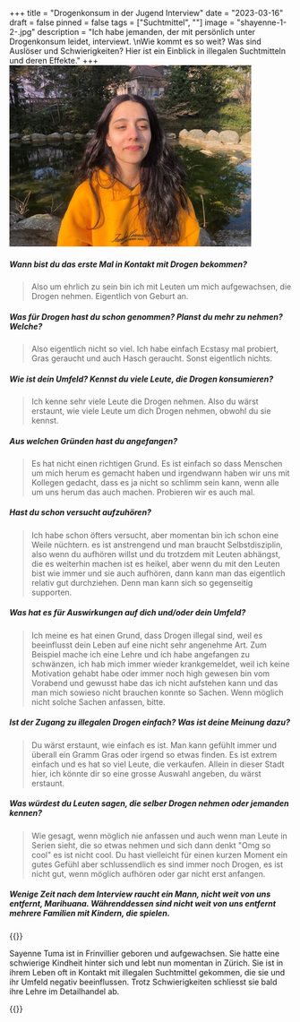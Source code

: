 +++
title = "Drogenkonsum in der Jugend Interview"
date = "2023-03-16"
draft = false
pinned = false
tags = ["Suchtmittel", ""]
image = "shayenne-1-2-.jpg"
description = "Ich habe jemanden, der mit persönlich unter Drogenkonsum leidet, interviewt. \nWie kommt es so weit? Was sind Auslöser und Schwierigkeiten? Hier ist ein Einblick in illegalen Suchtmitteln und deren Effekte."
+++
![Interview Shayenne Tuma im Stadtpark Biel 02.03.2023](shayenne-1-2-.jpg)

##### Wann bist du das erste Mal in Kontakt mit Drogen bekommen?

> Also um ehrlich zu sein bin ich mit Leuten um mich aufgewachsen, die Drogen nehmen. Eigentlich von Geburt an.

##### Was für Drogen hast du schon genommen? Planst du mehr zu nehmen? Welche?

> Also eigentlich nicht so viel. Ich habe einfach Ecstasy mal probiert, Gras geraucht und auch Hasch geraucht. Sonst eigentlich nichts.

##### Wie ist dein Umfeld? Kennst du viele Leute, die Drogen konsumieren?

> Ich kenne sehr viele Leute die Drogen nehmen. Also du wärst erstaunt, wie viele Leute um dich Drogen nehmen, obwohl du sie kennst.

##### Aus welchen Gründen hast du angefangen?

> Es hat nicht einen richtigen Grund. Es ist einfach so dass Menschen um mich herum es gemacht haben und irgendwann haben wir uns mit Kollegen gedacht, dass es ja nicht so schlimm sein kann, wenn alle um uns herum das auch machen. Probieren wir es auch mal.

##### Hast du schon versucht aufzuhören?

> Ich habe schon öfters versucht, aber momentan bin ich schon eine Weile nüchtern. es ist anstrengend und man braucht Selbstdisziplin, also wenn du aufhören willst und du trotzdem mit Leuten abhängst, die es weiterhin machen ist es heikel, aber wenn du mit den Leuten bist wie immer und sie auch aufhören, dann kann man das eigentlich relativ gut durchziehen. Denn man kann sich so gegenseitig supporten.

##### Was hat es für Auswirkungen auf dich und/oder dein Umfeld?

> Ich meine es hat einen Grund, dass Drogen illegal sind, weil es beeinflusst dein Leben auf eine nicht sehr angenehme Art. Zum Beispiel mache ich eine Lehre und ich habe angefangen zu schwänzen, ich hab mich immer wieder krankgemeldet, weil ich keine Motivation gehabt habe oder immer noch high gewesen bin vom Vorabend und gewusst habe das ich nicht aufstehen kann und das man mich sowieso nicht brauchen konnte so Sachen. Wenn möglich nicht solche Sachen anfassen, bitte.

##### Ist der Zugang zu illegalen Drogen einfach? Was ist deine Meinung dazu?

> Du wärst erstaunt, wie einfach es ist. Man kann gefühlt immer und überall ein Gramm Gras oder irgend so etwas finden. Es ist extrem einfach und es hat so viel Leute, die verkaufen. Allein in dieser Stadt hier, ich könnte dir so eine grosse Auswahl angeben, du wärst erstaunt.

##### Was würdest du Leuten sagen, die selber Drogen nehmen oder jemanden kennen?

> Wie gesagt, wenn möglich nie anfassen und auch wenn man Leute in Serien sieht, die so etwas nehmen und sich dann denkt "Omg so cool" es ist nicht cool. Du hast vielleicht für einen kurzen Moment ein gutes Gefühl aber schlussendlich es sind immer noch Drogen, es ist nicht gut, wenn möglich aufhören oder gar nicht erst anfangen.

##### Wenige Zeit nach dem Interview raucht ein Mann, nicht weit von uns entfernt, Marihuana. Währenddessen sind nicht weit von uns entfernt mehrere Familien mit Kindern, die spielen.

{{<box>}}

Sayenne Tuma ist in Frinvillier geboren und aufgewachsen. Sie hatte eine schwierige Kindheit hinter sich und lebt nun momentan in Zürich. Sie ist in ihrem Leben oft in Kontakt mit illegalen Suchtmittel gekommen, die sie und ihr Umfeld negativ beeinflussen. Trotz Schwierigkeiten schliesst sie bald ihre Lehre im Detailhandel ab.

{{<box>}}